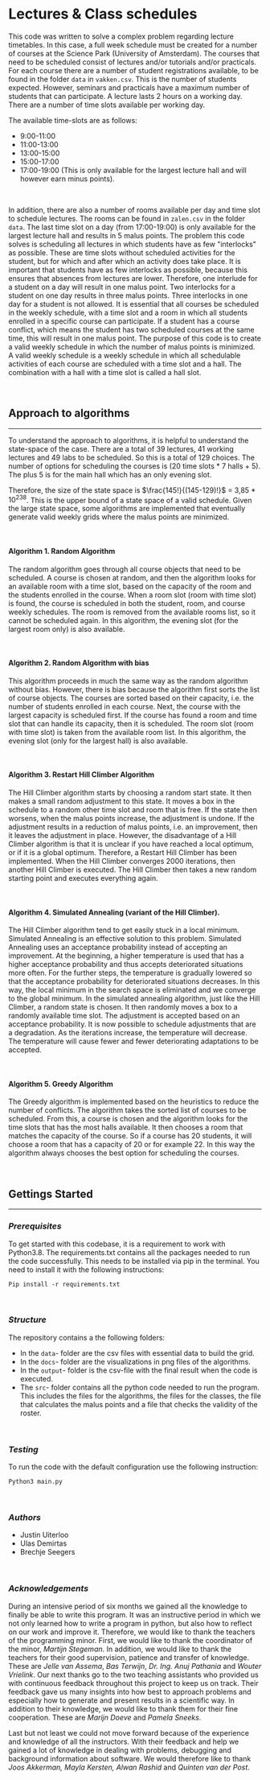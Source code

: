 # Lectures & Class schedules

This code was written to solve a complex problem regarding lecture timetables. In this case, a full week schedule must be created for a number of courses at the Science Park (University of Amsterdam). The courses that need to be scheduled consist of lectures and/or tutorials and/or practicals. For each course there are a number of student registrations available, to be found in the folder `data` in `vakken.csv`. This is the number of students expected. However, seminars and practicals have a maximum number of students that can participate. A lecture lasts 2 hours on a working day. There are a number of time slots available per working day.

The available time-slots are as follows:

- 9:00-11:00
- 11:00-13:00
- 13:00-15:00
- 15:00-17:00
- 17:00-19:00 (This is only available for the largest lecture hall and will however earn minus points).
<p>&nbsp;</p>

In addition, there are also a number of rooms available per day and time slot to schedule lectures. The rooms can be found in `zalen.csv` in the folder `data`. The last time slot on a day (from 17:00-19:00) is only available for the largest lecture hall and results in 5 malus points. The problem this code solves is scheduling all lectures in which students have as few "interlocks" as possible. These are time slots without scheduled activities for the student, but for which and after which an activity does take place. It is important that students have as few interlocks as possible, because this ensures that absences from lectures are lower. Therefore, one interlude for a student on a day will result in one malus point. Two interlocks for a student on one day results in three malus points. Three interlocks in one day for a student is not allowed.
It is essential that all courses be scheduled in the weekly schedule, with a time slot and a room in which all students enrolled in a specific course can participate. If a student has a course conflict, which means the student has two scheduled courses at the same time, this will result in one malus point. The purpose of this code is to create a valid weekly schedule in which the number of malus points is minimized. A valid weekly schedule is a weekly schedule in which all schedulable activities of each course are scheduled with a time slot and a hall. The combination with a hall with a time slot is called a hall slot.

<p>&nbsp;</p>

## Approach to algorithms

---

To understand the approach to algorithms, it is helpful to understand the state-space of the case. There are a total of 39 lectures, 41 working lectures and 49 labs to be scheduled. So this is a total of 129 choices. The number of options for scheduling the courses is (20 time slots \* 7 halls + 5). The plus 5 is for the main hall which has an only evening slot.

Therefore, the size of the state space is $\frac{145!}{(145-129)!}$ = 3,85 \* $10^{238}$.
This is the upper bound of a state space of a valid schedule. Given the large state space, some algorithms are implemented that eventually generate valid weekly grids where the malus points are minimized.

<p>&nbsp;</p>

#### **Algorithm 1. Random Algorithm**

The random algorithm goes through all course objects that need to be scheduled. A course is chosen at random, and then the algorithm looks for an available room with a time slot, based on the capacity of the room and the students enrolled in the course. When a room slot (room with time slot) is found, the course is scheduled in both the student, room, and course weekly schedules. The room is removed from the available rooms list, so it cannot be scheduled again. In this algorithm, the evening slot (for the largest room only) is also available.

<p>&nbsp;</p>

#### **Algorithm 2. Random Algorithm with bias**

This algorithm proceeds in much the same way as the random algorithm without bias. However, there is bias because the algorithm first sorts the list of course objects. The courses are sorted based on their capacity, i.e. the number of students enrolled in each course. Next, the course with the largest capacity is scheduled first. If the course has found a room and time slot that can handle its capacity, then it is scheduled. The room slot (room with time slot) is taken from the available room list. In this algorithm, the evening slot (only for the largest hall) is also available.

<p>&nbsp;</p>

#### **Algorithm 3. Restart Hill Climber Algorithm**

The Hill Climber algorithm starts by choosing a random start state. It then makes a small random adjustment to this state. It moves a box in the schedule to a random other time slot and room that is free. If the state then worsens, when the malus points increase, the adjustment is undone. If the adjustment results in a reduction of malus points, i.e. an improvement, then it leaves the adjustment in place. However, the disadvantage of a Hill Climber algorithm is that it is unclear if you have reached a local optimum, or if it is a global optimum. Therefore, a Restart Hill Climber has been implemented. When the Hill Climber converges 2000 iterations, then another Hill Climber is executed. The Hill Climber then takes a new random starting point and executes everything again.

<p>&nbsp;</p>

#### **Algorithm 4. Simulated Annealing (variant of the Hill Climber).**

The Hill Climber algorithm tend to get easily stuck in a local minimum. Simulated Annealing is an effective solution to this problem. Simulated Annealing uses an acceptance probability instead of accepting an improvement. At the beginning, a higher temperature is used that has a higher acceptance probability and thus accepts deteriorated situations more often. For the further steps, the temperature is gradually lowered so that the acceptance probability for deteriorated situations decreases. In this way, the local minimum in the search space is eliminated and we converge to the global minimum.
In the simulated annealing algorithm, just like the Hill Climber, a random state is chosen. It then randomly moves a box to a randomly available time slot. The adjustment is accepted based on an acceptance probability. It is now possible to schedule adjustments that are a degradation. As the iterations increase, the temperature will decrease. The temperature will cause fewer and fewer deteriorating adaptations to be accepted.

<p>&nbsp;</p>

#### **Algorithm 5. Greedy Algorithm**

The Greedy algorithm is implemented based on the heuristics to reduce the number of conflicts. The algorithm takes the sorted list of courses to be scheduled. From this, a course is chosen and the algorithm looks for the time slots that has the most halls available. It then chooses a room that matches the capacity of the course. So if a course has 20 students, it will choose a room that has a capacity of 20 or for example 22. In this way the algorithm always chooses the best option for scheduling the courses.

<p>&nbsp;</p>

## Gettings Started

---

### **_Prerequisites_**

To get started with this codebase, it is a requirement to work with Python3.8. The requirements.txt contains all the packages needed to run the code successfully. This needs to be installed via pip in the terminal. You need to install it with the following instructions:

```
Pip install -r requirements.txt
```

<p>&nbsp;</p>

### **_Structure_**

The repository contains a the following folders:

- In the `data`- folder are the csv files with essential data to build the grid.
- In the `docs`- folder are the visualizations in png files of the algorithms.
- In the `output`- folder is the csv-file with the final result when the code is executed.
- The `src`- folder contains all the python code needed to run the program. This includes the files for the algorithms, the files for the classes, the file that calculates the malus points and a file that checks the validity of the roster.

<p>&nbsp;</p>

### **_Testing_**

To run the code with the default configuration use the following instruction:

```
Python3 main.py
```

<p>&nbsp;</p>

### **_Authors_**

- Justin Uiterloo
- Ulas Demirtas
- Brechje Seegers

<p>&nbsp;</p>

### **_Acknowledgements_**

During an intensive period of six months we gained all the knowledge to finally be able to write this program. It was an instructive period in which we not only learned how to write a program in python, but also how to reflect on our work and improve it. Therefore, we would like to thank the teachers of the programming minor. First, we would like to thank the coordinator of the minor, _Martijn Stegeman_. In addition, we would like to thank the teachers for their good supervision, patience and transfer of knowledge. These are _Jelle van Assema_, _Bas Terwijn_, _Dr. Ing. Anuj Pathania_ and _Wouter Vrielink_. Our next thanks go to the two teaching assistants who provided us with continuous feedback throughout this project to keep us on track. Their feedback gave us many insights into how best to approach problems and especially how to generate and present results in a scientific way. In addition to their knowledge, we would like to thank them for their fine cooperation. These are _Marijn Doeve_ and _Pamela Sneeks_.

Last but not least we could not move forward because of the experience and knowledge of all the instructors. With their feedback and help we gained a lot of knowledge in dealing with problems, debugging and background information about software. We would therefore like to thank _Joos Akkerman, Mayla Kersten, Alwan Rashid_ and _Quinten van der Post_.
